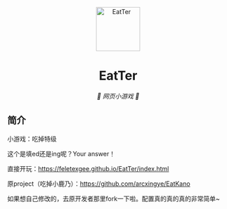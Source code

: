 <p align="center">
  <a href="https://feletexgee.github.io/EatTer/index.html"><img src="https://github.com/FeletexGee/EatTer/blob/main/static/image/ClickBefore.png?raw=true" width="100" height="100" alt="EatTer"></a>
</p>
<div align="center">

# EatTer

_🦌 网页小游戏 🥛_

</div>


## 简介

小游戏：吃掉特级

这个是填ed还是ing呢？Your answer！

直接开玩：https://feletexgee.github.io/EatTer/index.html

原project（吃掉小鹿乃）：https://github.com/arcxingye/EatKano

如果想自己修改的，去原开发者那里fork一下啦。配置真的真的真的非常简单~
